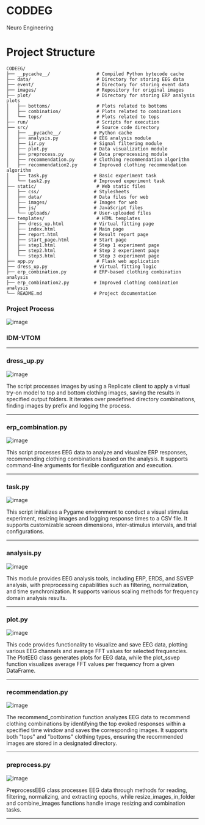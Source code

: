 # CODDEG
Neuro Engineering

# Project Structure

```
CODEEG/
├── __pycache__/                 # Compiled Python bytecode cache
├── data/                        # Directory for storing EEG data
├── event/                       # Directory for storing event data
├── images/                      # Repository for original images
├── plot/                        # Directory for storing ERP analysis plots
│   ├── bottoms/                 # Plots related to bottoms
│   ├── combination/             # Plots related to combinations
│   └── tops/                    # Plots related to tops
├── run/                         # Scripts for execution
├── src/                         # Source code directory
│   ├── __pycache__/            # Python cache
│   ├── analysis.py             # EEG analysis module
│   ├── iir.py                  # Signal filtering module
│   ├── plot.py                 # Data visualization module
│   ├── preprocess.py           # Data preprocessing module
│   ├── recommendation.py       # Clothing recommendation algorithm
│   ├── recommendation2.py      # Improved clothing recommendation algorithm
│   ├── task.py                 # Basic experiment task
│   └── task2.py                # Improved experiment task
├── static/                      # Web static files
│   ├── css/                    # Stylesheets
│   ├── data/                   # Data files for web
│   ├── images/                 # Images for web
│   ├── js/                     # JavaScript files
│   └── uploads/                # User-uploaded files
├── templates/                   # HTML templates
│   ├── dress_up.html           # Virtual fitting page
│   ├── index.html              # Main page
│   ├── report.html             # Result report page
│   ├── start_page.html         # Start page
│   ├── step1.html              # Step 1 experiment page
│   ├── step2.html              # Step 2 experiment page
│   └── step3.html              # Step 3 experiment page
├── app.py                       # Flask web application
├── dress_up.py                 # Virtual fitting logic
├── erp_combination.py          # ERP-based clothing combination analysis
├── erp_combination2.py         # Improved clothing combination analysis
└── README.md                   # Project documentation
```
### Project Process

![image](https://github.com/user-attachments/assets/5396f46e-4f08-458b-a27d-1595b3fa6402)


### IDM-VTOM


---
### dress_up.py

![image](https://github.com/user-attachments/assets/68c09e79-6f46-4348-98e1-fa61cafd65b5)


The script processes images by using a Replicate client to apply a virtual try-on model to top and bottom clothing images, saving the results in specified output folders. It iterates over predefined directory combinations, finding images by prefix and logging the process.

---
### erp_combination.py

![image](https://github.com/user-attachments/assets/23737f6c-4b88-4a1f-86df-0cfade3bae7d)


This script processes EEG data to analyze and visualize ERP responses, recommending clothing combinations based on the analysis. It supports command-line arguments for flexible configuration and execution.

---
### task.py

![image](https://github.com/user-attachments/assets/e0d5c2f8-d150-4c6e-9363-539294df6979)

This script initializes a Pygame environment to conduct a visual stimulus experiment, resizing images and logging response times to a CSV file. It supports customizable screen dimensions, inter-stimulus intervals, and trial configurations.

--- 
### analysis.py

![image](https://github.com/user-attachments/assets/922c8c16-e1da-45b7-89ca-3468996f30dc)


This module provides EEG analysis tools, including ERP, ERDS, and SSVEP analysis, with preprocessing capabilities such as filtering, normalization, and time synchronization. It supports various scaling methods for frequency domain analysis results.

--- 
### plot.py

![image](https://github.com/user-attachments/assets/dceb1295-166b-4ccf-a396-6f60930f7599)

This code provides functionality to visualize and save EEG data, plotting various EEG channels and average FFT values for selected frequencies. The PlotEEG class generates plots for EEG data, while the plot_ssvep function visualizes average FFT values per frequency from a given DataFrame.

--- 

### recommendation.py

![image](https://github.com/user-attachments/assets/2a6b7eb1-745b-43d5-8753-a26095230533)

The recommend_combination function analyzes EEG data to recommend clothing combinations by identifying the top evoked responses within a specified time window and saves the corresponding images. It supports both "tops" and "bottoms" clothing types, ensuring the recommended images are stored in a designated directory.

--- 

### preprocess.py

![image](https://github.com/user-attachments/assets/44edb9f4-2690-4a2b-b4a4-c53bba2dcbe7)

PreprocessEEG class processes EEG data through methods for reading, filtering, normalizing, and extracting epochs, while resize_images_in_folder and combine_images functions handle image resizing and combination tasks.

---

